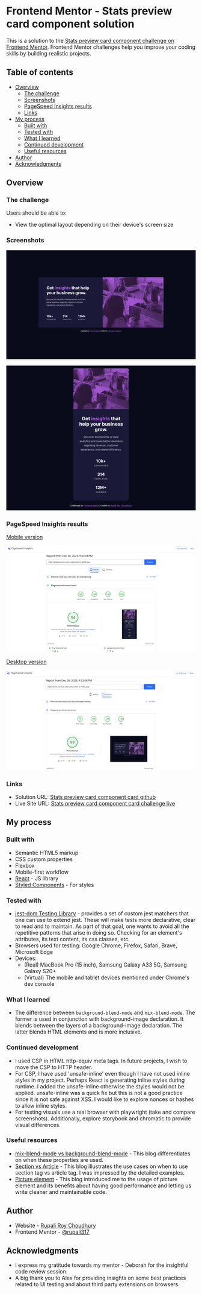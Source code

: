 # Frontend Mentor - Stats preview card component solution

This is a solution to the [Stats preview card component challenge on Frontend Mentor](https://www.frontendmentor.io/challenges/stats-preview-card-component-8JqbgoU62). Frontend Mentor challenges help you improve your coding skills by building realistic projects. 

## Table of contents

- [Overview](#overview)
  - [The challenge](#the-challenge)
  - [Screenshots](#screenshots)
  - [PageSpeed Insights results](#pagespeed-insights-results)
  - [Links](#links)
- [My process](#my-process)
  - [Built with](#built-with)
  - [Tested with](#tested-with)
  - [What I learned](#what-i-learned)
  - [Continued development](#continued-development)
  - [Useful resources](#useful-resources)
- [Author](#author)
- [Acknowledgments](#acknowledgments)

## Overview

### The challenge

Users should be able to:

- View the optimal layout depending on their device's screen size

### Screenshots

![Stats preview card component card desktop version](./public/images/stats-preview-card-component-desktop.png)

![Stats preview card component card mobile version](./public/images/stats-preview-card-component-mobile.png)

### PageSpeed Insights results
[Mobile version](https://pagespeed.web.dev/analysis/https-stats-preview-card-component-rc-netlify-app/jnuyjpawsu?form_factor=mobile)

![PageSpeed insights mobile](./public/images/Page-speed-insights-mobile.png)

[Desktop version](https://pagespeed.web.dev/analysis/https-stats-preview-card-component-rc-netlify-app/jnuyjpawsu?form_factor=desktop)

![PageSpeed insights desktop](./public/images/Page-speed-insights-desktop.png)

### Links

- Solution URL: [Stats preview card component card github](https://github.com/rupali317/stats-preview-card-component)
- Live Site URL: [Stats preview card component card challenge live](https://stats-preview-card-component-rc.netlify.app/)

## My process

### Built with

- Semantic HTML5 markup
- CSS custom properties
- Flexbox
- Mobile-first workflow
- [React](https://reactjs.org/) - JS library
- [Styled Components](https://styled-components.com/) - For styles

### Tested with

- [jest-dom Testing Library](https://github.com/testing-library/jest-dom?tab=readme-ov-file) - provides a set of custom jest matchers that one can use to extend jest. These will make tests more declarative, clear to read and to maintain. As part of that goal, one wants to avoid all the repetitive patterns that arise in doing so. Checking for an element's attributes, its text content, its css classes, etc.
- Browsers used for testing: Google Chrome, Firefox, Safari, Brave, Microsoft Edge
- Devices: 
  - (Real) MacBook Pro (15 inch), Samsung Galaxy A33 5G, Samsung Galaxy S20+
  - (Virtual) The mobile and tablet devices mentioned under Chrome's dev console

### What I learned

- The difference between `background-blend-mode` and `mix-blend-mode`. The former is used in conjunction with background-image declaration. It blends between the layers of a background-image declaration. The latter blends HTML elements and is more inclusive.

### Continued development

- I used CSP in HTML http-equiv meta tags. In future projects, I wish to move the CSP to HTTP header. 
- For CSP, I have used 'unsafe-inline' even though I have not used inline styles in my project. Perhaps React is generating inline styles during runtime. I added the unsafe-inline otherwise the styles would not be applied. unsafe-inline was a quick fix but this is not a good practice since it is not safe against XSS. I would like to explore nonces or hashes to allow inline styles.
- For testing visuals use a real browser with playwright (take and compare screenshots). Additionally, explore storybook and chromatic to provide visual differences.

### Useful resources

- [mix-blend-mode vs background-blend-mode](https://alistapart.com/article/blending-modes-demystified/) - This blog differentiates on when these properties are used.
- [Section vs Article](https://www.smashingmagazine.com/2022/07/article-section-elements-accessibility/) - This blog illustrates the use cases on when to use section tag vs article tag. I was impressed by the detailed examples.
- [Picture element](https://fedmentor.dev/posts/html-plan-product-preview/#product-image) - This blog introduced me to the usage of picture element and its benefits about having good performance and letting us write cleaner and maintainable code.

## Author

- Website - [Rupali Roy Choudhury](https://www.linkedin.com/in/rupali-rc/)
- Frontend Mentor - [@rupali317](https://www.frontendmentor.io/profile/rupali317)

## Acknowledgments

- I express my gratitude towards my mentor - Deborah for the insightful code review session.
- A big thank you to Alex for providing insights on some best practices related to UI testing and about third party extensions on browsers.
